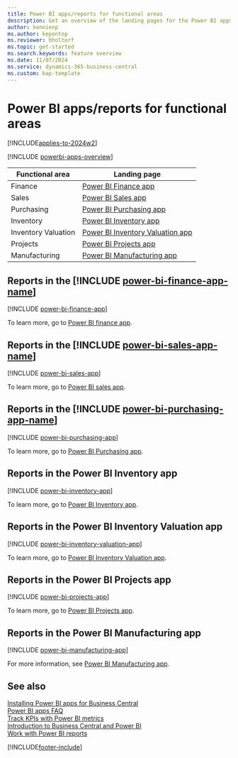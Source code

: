 ```yaml
---
title: Power BI apps/reports for functional areas
description: Get an overview of the landing pages for the Power BI apps available in functional areas in Business Central.
author: kennienp
ms.author: kepontop
ms.reviewer: bholtorf
ms.topic: get-started
ms.search.keywords: feature overview
ms.date: 11/07/2024
ms.service: dynamics-365-business-central
ms.custom: bap-template
---
```


# Power BI apps/reports for functional areas

[!INCLUDE[applies-to-2024w2](includes/applies-to-2024w2.md)]

[!INCLUDE [powerbi-apps-overview](includes/powerbi-apps-overview.md)]

| Functional area      | Landing page                 |
|----------------------| ---------------------------- |
| Finance              | [Power BI Finance app](finance-powerbi-app.md) |
| Sales                | [Power BI Sales app](sales-powerbi-app.md) |
| Purchasing           | [Power BI Purchasing app](purchases-powerbi-app.md) |
| Inventory            | [Power BI Inventory app](inventory-powerbi-app.md) |
| Inventory Valuation  | [Power BI Inventory Valuation app](inventory-valuation-powerbi-app.md) |
| Projects             | [Power BI Projects app](projects-powerbi-app.md) |
| Manufacturing        | [Power BI Manufacturing app](manufacturing-powerbi-app.md) |

## Reports in the [!INCLUDE [power-bi-finance-app-name](includes/power-bi-finance-app-name.md)]

[!INCLUDE [power-bi-finance-app](includes/power-bi-finance-app.md)]

To learn more, go to [Power BI finance app](finance-powerbi-app.md).

## Reports in the [!INCLUDE [power-bi-sales-app-name](includes/power-bi-sales-app-name.md)]

[!INCLUDE [power-bi-sales-app](includes/power-bi-sales-app.md)]

To learn more, go to [Power BI sales app](sales-powerbi-app.md).

## Reports in the [!INCLUDE [power-bi-purchasing-app-name](includes/power-bi-purchasing-app-name.md)]

[!INCLUDE [power-bi-purchasing-app](includes/power-bi-purchasing-app.md)]

To learn more, go to [Power BI Purchasing app](purchases-powerbi-app.md).

## Reports in the Power BI Inventory app

[!INCLUDE [power-bi-inventory-app](includes/power-bi-inventory-app.md)]

To learn more, go to [Power BI Inventory app](inventory-powerbi-app.md).

## Reports in the Power BI Inventory Valuation app

[!INCLUDE [power-bi-inventory-valuation-app](includes/power-bi-inventory-valuation-app.md)]

To learn more, go to [Power BI Inventory Valuation app](inventory-valuation-powerbi-app.md).

## Reports in the Power BI Projects app

[!INCLUDE [power-bi-projects-app](includes/power-bi-projects-app.md)]

To learn more, go to [Power BI Projects app](projects-powerbi-app.md).

## Reports in the Power BI Manufacturing app

[!INCLUDE [power-bi-manufacturing-app](includes/power-bi-manufacturing-app.md)]

For more information, see [Power BI Manufacturing app](manufacturing-powerbi-app.md).

## See also

[Installing Power BI apps for Business Central](across-powerbi-install-business-central-apps.md)  
[Power BI apps FAQ](across-powerbi-apps-faq.md)   
[Track KPIs with Power BI metrics](track-kpis-with-power-bi-metrics.md)  
[Introduction to Business Central and Power BI](admin-powerbi.md)  
[Work with Power BI reports](across-working-with-powerbi.md)  

[!INCLUDE[footer-include](includes/footer-banner.md)]
